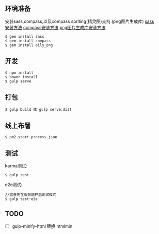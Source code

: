## 环境准备
安装sass,compass,以及compass spriting(精灵图)支持.(png图片生成库)
[sass安装方法](http://sass-lang.com/install)
[compass安装方法](http://compass-style.org/install)
[png图片生成库安装方法](http://compass-style.org/help/tutorials/spriting)
```
$ gem install sass
$ gem install compass
$ gem install oily_png
```

## 开发

```
$ npm install
$ bower install
$ gulp serve
```

## 打包

```
$ gulp build 或 gulp serve:dist
```

## 线上布署
```
$ pm2 start process.json
```
## 测试
karma测试:

```
$ gulp test
```
e2e测试:

```
//需要先在服务端开启测试模式
$ gulp test:e2e
```
## TODO
- [ ] gulp-minify-html  替换  htmlmin